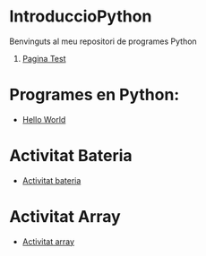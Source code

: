 # IntroduccioPython
Benvinguts al meu repositori de programes Python
1. [Pagina Test](test.md)

# Programes en Python: 

- [Hello World](Hello_world.py)

# Activitat Bateria 
- [Activitat bateria](bateria.md)

# Activitat Array
- [Activitat array](array.py)














